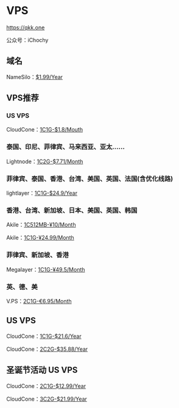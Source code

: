 # VPS
https://qkk.one

公众号：iChochy

## 域名
NameSilo：[$1.99/Year](https://www.namesilo.com/?rid=285e694it)

## VPS推荐  
### US VPS
CloudCone：[1C1G-$1.8/Mouth](https://app.cloudcone.com.cn/vps/1/create?ref=11052&token=vps-1)  

### 泰国、印尼、菲律宾、马来西亚、亚太……
Lightnode：[1C2G-$7.71/Month](https://www.lightnode.com/?inviteCode=JJI33F&promoteWay=LINK)   

### 菲律宾、泰国、香港、台湾、美国、英国、法国(含优化线路)
lightlayer：[1C1G-$24.9/Year](https://account.lightlayer.net/?affid=171)

### 香港、台湾、新加坡、日本、美国、英国、韩国
Akile：[1C512MB-¥10/Month](https://akile.io/shop/server?type=traffic&areaId=5&nodeId=9&planId=825&aff_code=d73a8ecf-8cf7-43c5-b024-aa50b76ec8b5)

Akile：[1C1G-¥24.99/Month](https://akile.io/shop/server?type=traffic&areaId=7&nodeId=18&planId=892&aff_code=d73a8ecf-8cf7-43c5-b024-aa50b76ec8b5)

### 菲律宾、新加坡、香港
Megalayer：[1C1G-¥49.5/Month](https://account.megalayer.net/aff.php?aff=1678)   

### 英、德、美
V.PS：[2C1G-€6.95/Month](https://vps.hosting/?affid=1504)  

## US VPS 
CloudCone：[1C1G-$21.6/Year](https://app.cloudcone.com.cn/vps/1/create?ref=11052&token=vps-1)  

CloudCone：[2C2G-$35.88/Year](https://app.cloudcone.com.cn/vps/2/create?ref=11052&token=vps-2)

## 圣诞节活动 US VPS
CloudCone：[2C1G-$12.99/Year](https://app.cloudcone.com.cn/vps/349/create?ref=11052&token=xmas-24-ssd-vps-1)  

CloudCone：[3C2G-$21.99/Year](https://app.cloudcone.com.cn/vps/350/create?ref=11052&token=xmas-24-ssd-vps-2)
